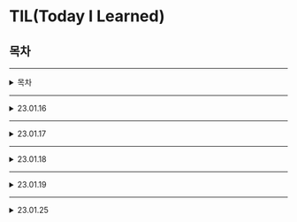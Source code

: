 # **TIL(Today I Learned)**

## **목차**
---
<details>
<summary> 목차 </summary>

- [23.01.16](#230116)
    - [프로그래밍(Programming)](#프로그래밍programming)
        - [프로그래밍 언어란?](#프로그래밍-언어란)
    - [파이썬](#파이썬python)
        - [파이썬의 특징](#파이썬의-특징)
        - [파이썬 인터프리터](#파이썬python-인터프리터)
        - [파이썬 개발 환경 종류](#파이썬-개발-환경-종류)
    - [파이썬 기초문법](#파이썬-기초문법)
    - [변수와 식별자](#변수와-식별자)
    - [연산자](#연산자)
    - [자료형](#자료형)
    - [형 변환](#형-변환typecasting)
- [23.01.17](#230117)
    - [제어문](#제어문)
    - [코드 스타일 가이드](#코드-스타일-가이드)
    - [조건문](#조건문conditional-statement)
        - [복수 조건문](#복수-조건문)
        - [중첩 조건문](#중첩-조건문)
        - [조건 표현식](#조건-표현식conditional-expression)
    - [반복문](#반복문)
        - [반복문의 종류](#반복문의-종류)
            - [while 문](#while문)
            - [for 문](#for문)
        - [반복문 제어](#반복문-제어)
- [23.01.18](#230118)
    - [함수](#함수)
        - [함수 기초](#함수-기초)
            - [함수의 분류](#함수의-분류)
            - [함수의 정의](#함수의-정의)
        - [함수 기본 구조](#함수-기본-구조)
        - [선언과 호출(define&call)](#선언과-호출definecall)
        - [입력(input)](#입력input)
        - [문서화(Docstring)](#)
        - [범위(Scope)](#범위scope)
        - [결과값(Output)](#결과값output)



</details>

--- 

<details>
<summary> 23.01.16 </summary>

# **23.01.16**

<details>
<summary>프로그래밍</summary>

---
## **프로그래밍(Programming)**
- 컴퓨터에게 명령한느 적절한 수행 절차를 정의하고 이를 프로그래밍 언어로 표현하는 과정
    1. 컴퓨터에게 시키고 싶은 일을 정한다(계산, 저장 등)
    2. 컴퓨터가 이해할 수 있도록 수행 절차를 정의해서 표현
    3. 적절한 프로그래밍 언어를 선택하고, 언어를 이용해 절차를 기술
    4. 발생하는 오류를 수정(구문 오류(syntax error), 논리 오류(semantic error))
- [Computatuional Thinking](https://ko.wikipedia.org/wiki/%EC%BB%B4%ED%93%A8%ED%8C%85_%EC%82%AC%EA%B3%A0)이 중요
    1. 컴퓨터의 특성을 잘 이해한다.(understanding computer)
    2. 문제 해결 능력을 기른다.(problem solving / 논리적 사고 == 작은 문제로 쪼개기)
    3. 프로그래밍 언어에 능숙해진다.(trial & error)
    - **Just Do It**

    ###  **프로그래밍 언어란?**
    - 컴퓨터는 기계어로 소통함
    - 기계어는 사람이 이해하기 어렵기 때문에 기계어의 대안으로 사람이 이해할 수 있는 새로운 언어 개발
        - 사람이 이해할 수 있는 문자로 구성
        - 기본적인 규칙과 문법이 존재
    - 소스코드
        - 프로그래밍 언어로 작성된 프로그램
    - 번역기(interpreter 혹은 compiler)
        - 소스코드를 컴퓨터가 이해할 수 있는 기계어로 번역
        - 파이썬의 경우 인터프리터를 사용

</details>

<details>
<summary>파이썬</summary>

## **파이썬(python)**
### **파이썬의 특징**
- 다른 프로그래밍 언어에 비해 문법이 간단하며, 엄격하지 않음
- 별도의 데이터 타입 지정이 필요 없으며, 재할당이 가능
- 문장을 구분할 때 중괄호를 사용하지 않고 들여쓰기를 사용
- 소스코드를 기계어로 변환하는 컴파일 과정 없이 바로 실행 가능
- 객체 지향 프로그래밍 언어로 모든 것이 객체로 구현되어 있음

### **파이썬(Python) 인터프리터**
- 인터프리터 == 한 줄 씩 바로 실행할 수 있음
- 코드가 길어지면 한 줄 씩 입력하는 것은 무리가 있음
    - .py라는 확장자를 가진 파이썬 파일 작성
    - Git bash를 실행
    - cd desktop(엔터)
    - python {실행할 파이썬 파일 이름}.py

### **파이썬 개발 환경 종류**
- IDE(intergrated Development Environment)
    - 통합 개발 환경의 약자로 개발에 필요한 다양하고 강력한 기능들을 모아둔 프로그램
    - Ex) VScode, Pycharm
- Jupyter Notebook
- IDLE(Intergrated Development and Learning Environment)

</details>

<details>
<summary>파이썬 기초문법</summary>

## **파이썬 기초문법**

## **변수와 식별자**

### 변수(Variable)
- 데이터를 저장하기 위해 사용
- 변수를 사용하여 복잡한 값들을 쉽게 사용 가능(추상화)
- 동일 변수에 다른 데이터를 언제든 할당(저장) 가능
### 추상화
- 코드의 가독성 증가
- 숫자를 직접 적지 않고, 의미단위로 작성 가능
- 코드 수정이 용이해짐
### 변수의 할당
- 변수는 할당 연산자(=)를 통해 값을 할당(assignment)
- 값을 동시에 할당할 수 있음
    - a=b=1
    - -> a=1, b=1
- 다른값을 동시에 할당할 수 있음(Pythonic)
    - a, b = 1, 2
    - -> a=1, b=2
### 식별자(Identifiers)
- 변수의 이름을 식별자라고 함(변수, 함수, 클래스 ...)
- 읽기 쉽고 이해하기 쉬운 변수명이 최고
    - 변수명 짓기 사이트 존재
- 변수 이름 규칙
    - 식별자의 이름은 영문 알파벳, 언더스코거(_), 숫자로 구성
    - 첫 글자에 숫자가 올 수 없음
    - 길이 제한이 없고, 대소문자를 구별
        - 다음의 키워드(keywords)는 예약어(reserved words)로 사용할 수 없음
        - <font color='lightblue'>['False', 'None', 'True', '__peg_parser__', 'and', 'as', 'assert', 'async', 'await', 'break', 'class', 'continue', 'def', 'del', 'elif', 'else', 'except', 'finally', 'for', 'from', 'global', 'if', 'import', 'in', 'is', 'lambda', 'nonlocal', 'not', 'or', 'pass', 'raise', 'return', 'try', 'while', 'with', 'yield']</font>
    - 내장 함수나 모듈 등의 이름을 사용하지 않아야 함
### 주석(Comment)
- 코드의 실행에 영향을 미치지 않는 메모 (파이썬은 #을 이용)
- 여러줄도 가능(""" 내용 """)
- <font color='#ffaaaa'>주석 다는 습관을 기르자</font>
- 주석 안달아 놓으면 까먹음

## 연산자
### 산술 연산자
- 기본적인 사칙연산 및 수식 계산
- '+', '-', '*', '/', '//', '**'
- 연산자 우선순위
    - 기본적으로 수학에서의 우선순위와 같음
    - 괄호가 가장 먼저 계산되고, 그 다음 곱하기(*)와 나누기(/)가 더하기(+) 뺴기(-) 보다 먼저 계산

### 비교 연산자
- 수학에서 등호와 부등호와 동일한 개념
- 주로 조건문에 사용되며 값을 비교할 떄 사용
- 결과는 True / False 값을 반환
    - < 미만
    - <= 이하
    - > 초과
    - >= 이상
    - == 같음
    - != 같지 않음
    - is 객체 아이덴티티(OOP)
    - is not 객체 아이덴티티가 아닌 경우

### 논리 연산자
- 여러 가지 조건이 있을 때
    - 모든 조건을 만족하거나(and), 여러 조건 중 하나만 만족해도 될 떄(or) 특정 코드를 실행하고 싶을 때 사용
    - 일반적으로 비교연산자와 함께 사용
        - A and B A,B 모두 True 일 때 True
        - A or B A와 B 모두 False일 때 False
        - not True를 False, False를 True
    - Falsy False는 아니지만 False로 취급 되는 다양한 값
        - 0, 0.0, (), [], {}, None, ""(빈 문자열)
    - 논리 연산자도 우선순위가 존재
        - not, and, or 순으로 우선순위가 높음(괄호 사용)
- 논리 연산자의 단축 평가
    - 결과가 확실한 경우 두번쨰 값은 확인하지 않고 첫번쨰 값 반환
    - and 연산에서 첫번째 값이 False인 경우 무조건 False -> 첫번째 값 반환
    - or 연산에서 첫번째 값이 True인 경우 무조건 True -> 첫번째 값 반환
    - 0은 False, 1은 True

## 자료형
### Data Type
- Boolean Type
- Numeric Type
    - Int
    - Float
    - Complex
- String Type
- 이외 list, tuple, dict, set ...

### 자료형과 메모리
1. 데이터를 저장할 공간을 만들고
2. 저장할 공간에 대한 주소를 할당
3. 할당 받은 주소를 기억했다가
4. 데이터를 해당 주소로 찾아가서 저장
5. 이후 데이터가 필요해지면 해당 주소로 가서 읽어온다
- 주소값을 기억하기가 어렵기 떄문에 메모리의 주소를 기억하는 이름으로 변수를 이용한다
- id()를 이용해 주소값을 확인 가능

### 자료형 분류
- 수치형(Numeric Type)
    - int(정수, integer)
    - float(부동소수점, 실수,floating point number)
    - complex(복소수, complex number)
- 문자열(String Type)
- 불린형(Boolean Type)
- None
- 하나로 모아서 list, tuple, range, dict, set ...

### 정수 자료형(int)
- 0, 100 ,-200 같은 정수를 표현
- 일반적인 수학 연산(사칙 연산) 가능

### 진수 표현
- 여러 진수 표현 가능
    - 2진수(Binary) : 0b
    - 8진수(Octal) : 0o
    - 16진수(heXadecimal) : 0x

### 실수 자료형(float)
- 유리수와 무리수를 포함하는 '실수'를 다루는 자료형
    - 0.1, 100.0, -0.001 등
- 부동 소수점
    - 실수의 값을 처리할 떄 의도하지 않은 값이 나올 수 있음
    - 컴퓨터는 2진수를 사용, 사람은 10진법을 사용하기에 컴퓨터는 10진법의 근사값만 표시
    - 이런 과정에서 예상치 못한 결과가 나타난다
- 해결책
    - 매우 작은 수보다 작은지 확인하거나, math 모듈을 활용

### 문자열 자료형
- 모든 문자는 str타입
- 문자열은 작은따옴표(')나 큰따옴표(")를 활용하여 표기
    - 문자열을 묶을 떄 동일한 문장부호를 활용
- 중첩 따옴표
    - 따옴표 안에 따옴표를 표현할 경우
        - 작은 따옴표 안에는 큰따옴표를
        - 큰 따옴표 안에는 작은 따옴표로 묶는다
- 삼중 따옴표(Triple Quotes)
    - 작은따옴표나 큰따옴표를 삼중으로 사용
        - 따옴표 안에 따옴표를 넣을떄
        - 여러 줄을 나눠 입력할 떄 편리
        ```python
        print('''한줄
        두줄
        세줄''')
        ```
- Escape Sequence
    - 역슬래시(backslash) 뒤에 특정 문자가 와서 특수한 기능을 하는 문자 조합(제어 시퀀스)
         - \n 줄바꿈
         - \t 탭
         - \r 캐리지 리턴
         - \o 널
         - \\ \
         - \' 단일인용부호(')
         - \" 이중인용부호(")
- 문자열 연산
    - 덧셈 : 문자열 덧샘은 연결
    - 곱셈 : 문자열 반복

### None
- 파이썬 자료형 중 하나
- 값이 없음을 표현하기 위해 None 타입 존재
- 일반적으로 반환 값이 없는 함수에서 사용

### 불린형(Boolean)
- 논리 자료형으로 참과 거짓을 표현
- True 또는 False를 값으로 가짐
- 비교 / 논리 연산에서 활용됨

### 컨테이너
- 여러 개의 값(데이터)을 담을 수 있는 것(객체)으로, 서로 다른 자료형을 저장할 수 있음 ex)List
- 컨테이너의 분류
    - 순서가 있는 데이터(Ordered) vs 순서가 없는 데이터(Unordered)
    - 순서가 있다 != 정렬되어 있다
- 컨테이너
    - 시퀀스형
        - 리스트(mutable, []), tuple(immutable, ()), range(immutable, range())
    - 비시퀀스형
        - 세트(mutable, {}), 딕셔너리(mutable, {key:value})
## 형 변환(Typecasting)
- 데이터 형태는 서로 변환할 수 있음
- 암시적 형 변환(Implicit)
    - 사용자가 의도하지 않고, 파이썬 내부적으로 자료형을 변환하는 경우
    - bool
    - Numeric type(int, float)
- 명시적 형 변환(Explicit)
    - 사용자가 특정 함수를 활용하여 의도적으로 자료형을 변환하는 경우
    - str,float -> int
    - str,int -> float
    - int,float,list,tuple,dict -> str
- 컨테이너 간의 형 변환

```markdown
    
    | - | string | list | tuple | range | set |
    | - | O | O | X | O | X |
    | O | - | O | X | O | X |
    | O | O | - | X | O | X |
    | O | O | O | - | O | X |
    | O | O | O | X | - | X |
    | O | O | O | X | O | X |

```

</details>
</details>


---

<details>
<summary>23.01.17</summary>

# **23.01.17**

<details>
<summary>제어문</summary>

## **제어문**
- 순차, 선택, 반복
- 파이썬은 기본적으로 위에서부터 아래로 차례대로 명령을 수행
- 특정 상황에 따라 코드를 선택적으로 실행(분기/조건) 하거나 계속하여 실행(반복)하는 제어가 필요
- 제어문은 순서도(flowchart)로 표현 가능

## 코드 스타일 가이드
- Space Sensitive
    - 문장을 구분할 때, 중괄호 ({,}) 대신 들여쓰기(indentation)를 사용
    - 들여쓰기를 할 떄는 4칸(space키 4번) 혹은 1탭(Tab키 1번)을 입력
        - <font color='red'>주의!</font> 한 코드 안에서는 반드시 한 종류의 들여쓰기를 사용
    - Tab으로 들여쓰면 계속 탭으로 들여써야 함
    - 원칙적으로 공백(빈칸, space) 사용을 권장 *PEP8 권장사항

</details>

<details>
<summary>조건문</summary>

## **조건문(Conditional Statement)**
- 조건문은 참/거짓을 판단할 수 있는 조건식과 함께 사용
- 조건에는 참/거짓에 대한 조건식
    - 조건이 참인 경우 이후 들여쓰기 되어있는 코드 블록을 실행
    - 이외의 경우 else 이후 들여쓰기 되어있는 코드 블록을 실행
        - else는 선택적으로 활용할 수 있음
    ``` python
    a = 5
    if a>5:
        print('5 초과')
    else:
        print('5 이하')
    print(a)
    ```
### **복수 조건문**
    - 복수의 조건식을 활용할 경우 elif를 활용하여 표현함
### **중첩 조건문**
    - 조건문은 다른 조건문에 중첩되어 사용될 수 있음
        - 들여쓰기에 유의하여 작성할 것
#### **조건 표현식(Conditional Expression)**
    - 조건 표현식을 일반적으로 조건에 따라 값을 정할 떄 활용
    - 삼항 연산자(Ternary Operator)로 부르기도 함
    - ex) (true인 경우 값) if [조건] else (false인 경우 값)
    ```python
    value = num if num>=0 else -num
    # 절대값을 저장하기 위한 코드
    ```
    ```python
    result='홀수입니다' if num%2 else '짝수입니다'
    # 짝수 홀수 판단
    ```

</details>

<details>
<summary>반복문</summary>

## **반복문**

- 특정 조건을 만족할 때까지 동작을 계속 반복하고 싶을 때 사용
### 반복문의 종류
- while문
    - 종료 조건에 해당하는 코드를 통해 반복문을 종료시켜야 함
- for 문
    - 반복 가능한 객체를 모두 순회하면 종료(별도의 종료 조건이 필요 없음)
- 반복 제어
    - break, continue, for-else
#### while문
- while문은 조건식이 참인 경우 반복적으로 코드를 실행
    - 조건이 참인 경우 들여쓰기 되어 있는 코드블록 실행
    - 코드 블록이 모두 실행되고, 다시 조건식을 검사하며 반복적으로 실행
    - while문은 무한 루프를 하지 않도록 종료 조건이 반드시 필요
    ```python
    a = 0
    while a<5:
        print('a')
        a += 1
    print('끝')
    ```
- 복합 연산자(In-Place Operator)
    - 복합 연산자는 연산과 할당을 합쳐놓은 것

#### for문
- for문은 시퀀스(sring, tuple, list, range)를 포함한 순회 가능한 객체(iterable)의 요소를 모두 순회
    - 처음부터 끝까지 모두 순회하므로 별도의 종료 조건이 불필요
- iterable
    - 순회할 수 있는 자료형(sring, list, dict, tuple, range, set 등)
    - 순회형 함수(range, enumerate)
```python
fruit_box = ['banana','apple','mango']
for fruit in fruit_box:
    print(fruit)
print('끝')
```
- List Comprehension
    - 표현식과 제어문을 통해 특정한 값을 가진 리스트를 간결하게 생성
```python
[code for 변수 in iterable]
[code for 변수 in iterable if 조건식]
```

- Dictionary Comprehension
    - 표현식과 제어문을 통해 특정한 값을 가진 딕셔너리를 간결하게 생성
```python
{key:value for 변수 in iterable}
{key:value for 변수 in iterable if 조건식}
```
### 반복문 제어
- break
    - 반복문을 종료
- continue
    - continue 이후의 코드 블록은 수행하지 않고, 다음 반복을 수행
- for-else
    - 끝까지 반복문을 실행한 이후에 else문 실행
    - break를 통해 중간에 종료되는 경우 else문은  실행되지 않음
- pass
    - 아무것도 하지 않음(문법적으로 필요하지만, 할 일이 없을 때 사용)

</details>

</details>

---

<details>
<summary>23.01.18</summary>

# **23.01.18**

<details>
<summary>함수</summary>

## **함수**
---
- 함수의 사용 이유
    - 분해(Decomposition)
        - 기능을 분해하고 재사용 가능하게 만듬
    - 추상화(Abstraction)
        - 복잡한 내용을 모르더라도 사용할수 있게 만듬
        - 재사용성과 가독성, 생산성을 늘림
        - 내부 구조를 변경할게 아니라면 몰라도 됨

<details>
<summary>함수 기초</summary>

## 함수 기초
---

### 함수의 분류
- 내장 함수
    - 파이썬에 기본적으로 포함된 함수
- 외장함수
    - import 문을 통해 사용하며, 외부 라이브러리에서 제공하는 함수
- 사용자 정의 함수
    - 사용자가 직접 만드는 함수
### 함수의 정의
- 특정한 기능을 하는 코드의 조각(묶음)
- 특정 코드를 매번 다시 작성하지 않고, 필요시에만 호출하여 간편히 사용

</details>

<details>
<summary>함수 기본 구조</summary>

## 함수 기본 구조
- 선언과 호출(define&call)
- 입력(input)
- 문서화(Docstring)
- 범위(Scope)
- 결과값(Output)

### **선언과 호출(define&call)**
- 함수의 선언은 def 키워드 활용
- 함수명()으로 호출 / Parameter가 있는 경우 함수명(값1, 값2,...)으로 호출
- 들여쓰기를 통해 Function body(실행될 코드 블록) wkrtjd
    - Docstring은 함수 body 앞에 선택적으로 작성 가능
    - 작성 시에는 반드시 첫번쨰 문장에 문자열 """
- 함수는 Parameter를 넘겨줄 수 있음
- 함수는 동작 후에 return을 통해 결과값을 전달

### 입력(input)
#### Parameter와 Argument
- Parameter
    - 함수를 정의 할 때, 함수 내부에서 사용되는 변수
- Argument
    - 함수를 호출 시 함수의 parameter를 통해 전달 되는 값
    - Argument는 소괄호 안에 할당 func_name(argument)
        - 필수 Argument: 반드시 전달 되어야 하는 argument
        - 선택 Argument: 값을 전달하지 않아도 되는 경우는 기본값이 전달
    - Positional Arguments
        - 기본적으로 함수 호출 시 Argument는 위치에 따라 함수 내에 전달됨
        - 직접 변수의 이름으로 특정 Argument를 전달할 수 있음
        - Keyword Argument 다음에 Positional Argument를 활용할 수 없음
        ``` python
            def add(x,y):
                return x + y
            
            add(x=2, y=5)
            add(2, y=5)
            add(x=2, 5) # -> Error 발생함

        ```
    - Defaul Arguments Values
        - 기본값을 지정하여 함수 호출 시 argument 값을 설정하지 않도록 함
        - 정의된 것 보다 더 적은 개수의 argument들로 호출 될 수 있음
```python
    def function(ham):  # parameter : ham
        return ham
    function('spam')    # argument : 'spam'
    # 함수 리턴값 : spam
```


### 범위(Scope)
- 함수는 코드 내부에 local scope를 생성하며, 그 외의 공간인 global scope로 구분
#### scope
- global scope
    - 코드 어디에서든 참조할 수 있는 공간
- local scope
    - 함수가 만든 scope. 함수 내에서만 참조 가능
#### variable
- global variable
    - global scope에 정의된 변수
- local variable
    - local scope에 정의된 변수
#### 변수 수명주기(lifecycle)
- 변수는 각자의 수명주기(life-cycle)가 존재
    - built-in scope
        - 파이썬이 실행된 이후부터 영원히 유지
    - global scope
        - 모듈이 호출된 시점 이후 혹은 인터프리터가 끝날 때까지 유지
        - globals() 를 통해 확인 가능(dict)
    - local scope
        - 함수가 호출 될 때 생성되고, 함수가 종료될 때까지 유지
        - locals()를 통해 확인 가능(dict)
#### 이름 검색 규칙(Name Resolution)
- 파이썬에서 사용되는 이름(식별자)들은 이름공간(namespace)에 저장되어 있음
- 아래와 같은 순서로 이름을 찾아나가며, LEGB Rule 이라고 부름
    - Localscope : 지역 범위(현재 작업 중인 범위)
    - Enclosed scope : 지역 범위 한 단계 위 범위
    - Global scope : 최상단에 위치한 범위
    - Built-in scope : 모든 것을 담고 있는 범위(정의하지 않고 사용 가능)
- 함수 내에서는 바깥 Scope의 변수에 접근 가능하나 수정은 할 수 없음
#### global 문
- 현재 코드 블록 전체에 적용되며, 나열된 식별자(이름)이 global varibable임을 나타냄
    - global에 나열된 이름은 같은 코드 블록에서 global 앞에 등장할 수 없음
    - global에 나열된 이름은 parameter, for 루프 대상, 클래스/함수 정의 등으로 정의되지 않아야 함
#### nonlocal
- global을 제외하고 가장 가까운(둘러싸고 있는) scope의 변수를 연결하도록 함
    - nonlocal에 나열된 이름은 같은 코드 블로에서 nonlocal 앞에 등장할 수 없음
    - nonlocal에 나열된 이름은 parameter, for 루프 대상, 클래스/함수 정의 등으로 정의되지 않아야 함
- global과는 달리 이미 존재하는 이름과의 연결만 가능
#### <font color='red'>함수의 범위 주의</font>
- 기본적으로 함수에서 선언된 변수는 Local scope에 생성되며, 함수 종료시 사라짐
- 해당 scope에 변수가 없는 경우 LEGB rule에 의해 이름을 검색
    - 변수에 접근은 가능하지만, 해당 변수를 수정할 수 없음
    - 값을 할당하는 경우 해당 scope의 이름 공간에 새롭게 생성
    - 단, 함수 내에서 피요한 상위 scope 변수는 argument로 넘겨서 활용할 것
- 상위 scope에 있는 변수를 수정하고 싶다면 global, nonlocal 키워드를 활용 가능
    - 단, 코드가 복잡해 지면 변수의 변경을 추적하기 어렵고, 예기치 못한 오류 발생
    - 가급적 사용하지 않는 것을 권장하며, 함수로 값을 바꾸고자 한다면 항상 argument로 넘기고 리턴값을 사용 하는 것을 추천

### 결과값(Output)
- Void function
    - 명시적인 return 값이 없는 경우, None을 반환하고 종료
- Value returning function
    - 함수 실행 후, return문을 통해 값 반환
    - return 하게 되면, 값 반환 후 함수가 바로 종료
        - return은 항상 하나의 값 만을 반환
        - 튜플을 활용하여 두개 이상의 값을 반환 가능
    ```python
        # void function 예시
        def void_product(x,y):
            print(f'{x}x{y}={x*y}')
        void_product(4,5)   # 4 x 5 = 20
        ans = void_product(4, 5)
        print(ans) # None
    ```
    ```python
        # Value returning function 예시
        def value_returning_product(x,y)
            return x*y
        value_returning_product(4,5)
        ans = value_returning_product(4,5)
        print(ans) # 20
    ```


</details>
</details>

</details>

---

<details>
<summary> 23.01.19 </summary>

# **23.01.19**

<details>
<summary>함수 응용</summary>

## 함수 응용

<details>
<summary>내장 함수</summary>

### 내장 함수(Built-in Function)
- 파이썬 인터프리터에 내장된 항상 사용할 수 있는 함수와 형

#### map
- map(function, iterable)
    - 순회 가능한 데이터구조(itrable)의 모든 요소에 함수(funcion)를 정용하고, 결과를 map object로 반환
#### filter
- filter(function, iterable)
    - 순회가능한 데이터구조의 모든 요소에 함수를 적용하고, 그 결과가 True인 것들을 filter object로 반환
#### zip
- zip(*iterables)
    - 복수의 iterable을 모아 튜플을 원소로 하는 zip object 반환

#### lambda
- lambda [parameter]:표현식
    - 표현식을 계산한 결괏값을 반환하는 함수로, 이름이 없는 함수여서 익명함수라고도 불림
    - return 문을 가질 수 없음
    - 간편 조건문 외 조건문이나 반복문을 가질 수 없음
    - 함수를 정의해서 사용하는 것보다 간결하게 사용 가능
    - def를 사용할 수 없는 곳에서도 사용가능
</details>

<details>
<summary>재귀 함수</summary>

### 재귀 함수(recursive function)
- 자기 자신을 호출하는 함수
- 무한한 호출을 목표로 하는것이 아니며, 알고리즘 설계 및 구현에서 유용하게 활용
    - 알고리즘 중 재귀 함수로 로직을 표현하기 쉬운 경우가 있음(ex> 점화식)
    - 변수의 사용이 줄어들며, 코드의 가독성이 높아짐
- 1개 이상의 base case(종료되는 상황)가 존재하고, 수렴하도록 작성
- 예시
    - Factorial
    - Fibonacci
#### 재귀 함수 주의 사항
- 재귀함수는 base case에 도달할 떄까지 함수를 호출함
- 메모리 스택이 넘치게 되면(stack overflow) 프로그램이 동작하지 앟게 됨
- 파이썬에서는 최대 재귀 깊이가 1000번으로, 호출횟수가 넘어가면 Recursion Error가 발생

#### 반복문과 재귀함수 비교
- 알고리즘 자체가 재귀적인 표현이 자연스러운 경우 재귀함수를 사용
- 재귀 호출은 변수 사용을 줄여줄 수 있음
- 재귀 호출은 입력 값이 커질 수록 연산 속도가 오래 걸림

</details>
<details>
<summary>패킹/언패킹(Packing/Unpacking)</summary>

### 패킹/언패킹(Packing/Unpacking)
- 모든 시퀀스형(리스트,튜플 등)은 패킹/언패킹 연산자 *를 사용하여 객체의 패킹 또는 언패킹이 가능

#### 패킹
- 대입문의 좌변 변수에 위치
- 우변의 객체 수가 좌변의 변수 수보다 많을 경우 객체를 순서대로 대입
- 나머지 항목들은 모두 별 기호 표시된 변수에 <font color='purple'>리스트</font>로 대입

#### 언패킹
- argument 이름이 *로 시작하는 경우, argument unpacking 이라 함
    - *패킹의 경우, 리스트로 대입
    - *언패킹의 경우, 튜플 형태로 대입

#### 구분
- *연산자가 곱셈을 의미하는지 Packing/Unpacking 연산자인지 구분
    - Packing/Unpacking 연산자
        - *가 대입식의 좌측에 위치
        - *가 단항연산자로 사용
            - 단항 연산자: 하나의 항을 대상으로 연산이 이루어지는 연산자
    - 산술연산자로서의 *
        - *가 이항연산자로 사용되는 경우
            - 이항 연산자: 두 개의 항을 대상으로 연산이 이루어지는 연산자

</details>
<details>
<summary>가변인자</summary>

### 가변인자(*args)
- 가변인자
    - 여러개의 Positional Argument를 하나의 필수 parameter로 받아서 사용
- 가변인자는 사용
    - 몇 개의 Positional Argument를 받을지 모르는 함수를 정의할 때 유용

#### Asterisk(*)와 가변 인자
- *는 시퀀스 언패킹 연산자라고 불리며, 말 그대로 시퀀스를 풀어헤치는 연산자
    - 주로 튜플이나 리스트를 언패킹하는데 사용
    - *를 활용하여 가변 인자를 만들 수 있음
    - 예시
    ```python
        def sum_all(*numbers):
            result = 0
            for number in numbers:
                result += number
            return result
    ```
    - 반드시 받아야 하는 인자와, 추가적인 인자를 구분해서 사용할 수 있음
    ```python
        def print_somthing(a, b, *c):
            print(f'a:{a}')
            print(f'b:{b}')
            print('c...')
            for i in c:
                print(f'c:{c}')
    ```
#### 가변 키워드 인자(**kwargs)
- 몇 개의 키워드 인자를 받을지 모르는 함수를 정의 할 떄 유용
- **kwargs는 딕셔너리로 묶여 처리되며, parameter에 **를 붙여 표현
```python
    def family(**kwargs):
        for key, value in kwargs.items():
            print(key,":",value)
```
- 반드시 받아야하는 키워드 인자와, 추가적인 키워드 인자를 구분해서 사용 가능
- 가변 인자(*args)와 가변 키워드 인자(**kwargs)를 함께 사용할 수 있음

</details>
<details>
<summary>모듈과 패키지</summary>

## 모듈과 패키지
- 다양한 기능을 하나의 파일로 만든 것(module)
    - 특정 기능을 하는 코드를 파이썬 파일(.py) 단위로 작성한 것
- 다양한 파일을 하나의 폴더로 만든 것(package)
    - 특정 기능과 관련된 여러 모듈의 집합
    - 패키지 안에는 또 다른 서브 패키지를 포함
```python
    import module
    from module import var, function, Class
    from module import* # 전부 다 불러옴

    from package import module
    from package.module import var, function, Class
```
- 다양한 패키지를 하나의 묶음으로 만든 것(library)
- 관리하는 관리자(pip)
- 패키지의 활용 공간(가상환경)


### 파이썬 라이브러리
- 파이썬에 기본적으로 설치된 모듈과 내장 함수
- [라이브러리](https://docs.python.org/3.9/library/index.html)

#### 파이썬 패키지 관리자(pip)
- PyPI(Python Package Index)에 저장된 외부 패키지들을 설치하도록 도와주는 패키지 관리 시스템
- 패키지 설치
    - 최신 버전/특정 버전/ 최소버전을 명시하여 설치할 수 있음
    - 이미 설치되어 있는 경우 이미 설치되어 있음을 알리고 아무것도 하지 않음
    ```bash
        $ pip install SomePackage
        $ pip install SomePackage==1.0.5
        $ pip install SomePackage>=1.0.4
    ```
##### 명령어
- 패키지 삭제
    - $ pip uninstall SomePackage
- 패키지 목록 및 특정 패키지 정보
    - $ pip list
    - $ pip show SomePackage
- 패키지 관리하기
    - 아래의 명령어들을 통해 패키지 목록을 관리하고 설치할 수 있음
    - 일반적으로 패키지를 기록하는 파일의 이름은 requirements.txt로 정의
    ```
        $ pip freeze > requirements.txt
        $ pip install -r requirements.txt
    ```

### 모듈과 패키지의 활용
#### 패키지
- 패키지는 여러 모듈/하위 패키지로 구조화
    - Ex : package.module
- 모든 폴더에는 __init__.py를 만들어 패키지로 인식
    - Python 3.3 부터는 파일이 없어도 되지만, 하위 버전 호환 및 프레임워크 등에서의 동작을 위해 파일을 생성하는 것을 권장

### 가상환경
- 파이썬 표준 라이브러리가 아닌 외부 패키지와 모듈을 사용하는 경우 모두 pip를 통해 설치 해야 함
- 복수의 프로젝트를 하는 경우 버전이 상이할 수 있음
- 이러한 경우 가상환경을 만들어 프로젝트별로 독립적인 패키지를 관리 할 수 있음
- 가상환경을 만들고 관리하는데 사용되는 모듈(Python 버전 3.5부터)
- 특정 디렉토리에 가상 환경을 만들고, 고유한 파이썬 패키지 집합을 가질 수 있음
    - 특정 폴더에 가상 환경이(패키지 집합 폴더 등) 있고
    - 실행 환경(ex-bash)에서 가상환경을 활성화 시켜 해당 폴더에 있는 패키지를 관리/사용함
- 가상환경을 생성하면 해당 디렉토리에 별도의 파이썬 패키지가 설치됨
    - $ python -m venv <폴더명>
- bash에서 $ source <venv>/bin/activate를 통해 활성화 가능
- 가상환경 비 활성화는 $ deactivate 명령어 사용

</details>
</details>
</details>

---

<details>
<summary> 23.01.25 </summary>

# **23.01.25**

## 데이터 구조
- 여러 데이터를 효과적으로 사용, 관리하기 위하 구조
- 파이썬의 대표적인 데이터 구조 : List,Tuple,Dict,Set 등

### 자료구조
- 컴퓨터 공학에서 '자료구조'라고 함
- 각 데이터의 효율적인 저장, 관리를 위한 구조를 나눠 놓은것

### 데이터 구조의 활용
- 데이터 구조를 활용하기 위해 메서드사용
    - 메서드는 클래스 내부에 정의한 함수, 사실상 함수와 동일
    - 쉽게 설명하면 객체의 기능

### 파이썬 공식 문서의 표기법
- python 구문이 아니며, 문법을 표현하기 위한 것
```python
str.replace(old,new[,count])
```
    - old, new는 필수 / [,count]는 선택적 인자를 의미

### 순서가 있는 데이터 구조

#### 문자열(String Type)
- 문자들의 나열(Sequence of characters)
    - 모든 문자는 str 타입(변경 불가능한 immuteable)
- 문자열은 작은 따옴표(')나 큰 따옴표(')를 활용하여 표기
    - 문자열을 묶을 때 동일한 문장부호를 활용
    - PEP8에서는 소스 코드 내에서 하나의 문장부호를 선택하여 유지하도록 함
##### 문자열 조회/탐색 및 검증 메서드
- s.find(x)     : 없으면, -1 반환
- s.index(x)    : 없으면, 오류
- s.isalpha()
- ...
- 문자열은 immutable(불변형)인데, 문자열 변경이 되는 이유
    - 기존의 문자열을 변경하는 게 아니라, 변경된 문자열을 새롭게 만들어서 반환
##### 문자열 변경
```python
.replace(old,new[,count])
```
- 바꿀 대상 글자를 새로운 글자로 바꿔서 반환
- count를 지정하면, 해당 개수만큼만 시행

```python
.strip([chars])
```
- 특정한 문자들을 지정하면 제거(양쪽 / 왼쪽 lstrip / 오른쪽 rstrip)
- 문자열을 지정하지 않으면 공백을 제거함
```python
.split(sep=None, maxsplit=-1)
```
- 문자열을 특정한 단위로 나워 리스트로 반환
    - sep이 None이거나 지정되지 않으면 연속된 공백문자를 단일한 공백문자로 간주하고, 선행/후행 공백은 빈 문자열에 포함시키지 않음
    - maxsplit이 -1인 경우에는 제한이 없음
```python
'separator'.join([iterable])
```
- 반복가능한(iterable)컨테이너 요소들을 seperator(구분자)로 합쳐 문자열 반환
    -iterable에 문자열이 아닌 값이 있으면 TypeError 발생

#### 리스트
- 리스트는 여러 개의 값을 순서가 있는 구조로 저장하고 싶을 때 사용

##### 리스트의 생성과 접근
- 리스트는 대괄호([]) 혹은 list()를 통해 생성
    - 파이썬에서는 어떠한 자료형도 저장할 수 있으며, 리스트 안에 리스트도 넣을 수 있음
    - 생성된 이후 내용 변경이 가능 -> 가변 자료형
    - 이러한 유연성 떄문에 파이썬에서 가장 흔히 사용
- 순서가 있는 시퀀스로 인덱스를 통해 접근 가능
    - 값에 대한접근은 list[i]
##### 값 추가 및 삭제
```python
.append(x)
```
- 리스트에 x 값을 추가함

```python
.insert(i,x)
```
- 정해진 위치 i에 x값을 추가

```python
.extend(iterable)
```
- 리스트에 iterable의 항목을 추가함

```python
.remove(x)
```
- 리스트에서 값이 x인 것 삭제/ 없으면 Value Error
```python
.pop(i)
```
- 정해진 위치 i에 있는 값을 삭제하고, 그 항복을 반환함
- i가 지정되지 않으면, 마지막 항목을 삭제하고 반환함
```python
.clear()
```
- 모든 항목을 삭제
```python
.index(x)
```
- x 값을 찾아 해당 index값을 반환
```python
.count(x)
```
- 원하는 값의 개수를 반환
```python
.sort()
```
- 원본 리스트를 정렬함. None 반환
- sorted 함수와 구분
```python
.reverse()
```
- 순서를 반대로 뒤집음(정렬x)

#### 튜플
- 튜플은 여러 개의 값을 순서가 있는 구조로 저장하고 싶을 때 사용
    - 리스트와의 차이점은 생성 후, 담고 있는 값 변경이 불가(불변 자료형)
- 항상 소괄호 형태로 사용
##### 튜플 관련 메서드
- 튜플은 변경할 수 없기 때문에 값에 영향을 미치지 않는 메서드만을 지원
- 리스트 메서드 중 항목을 변경하는 메서드들을 제외하고 대부분 동일

#### 연산자
##### 멤버십 연산자(Membership Operator)
- 멤버십 연산자 in을 통해 특정 요소가 속해 있는지 여부를 확인
- 포함 여부 확인
    - in
    - not in
- 산술연산자(+)
    - 시퀀스 간의 concatenation(연결/인쇄)
- 반복연산자(*)
    - 시퀀스를 반복


</details>